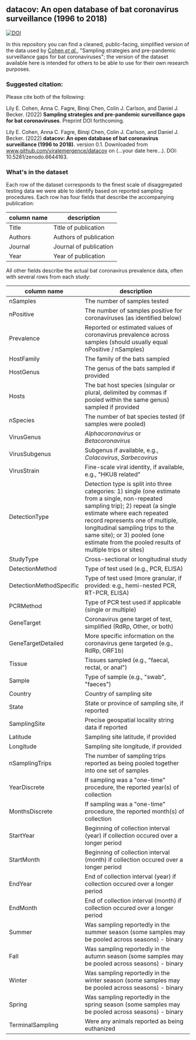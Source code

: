## datacov: An open database of bat coronavirus surveillance (1996 to 2018)

[![DOI](https://zenodo.org/badge/503452822.svg)](https://zenodo.org/badge/latestdoi/503452822)

In this repository you can find a cleaned, public-facing, simplified version of the data used by [Cohen _et al._](https://github.com/viralemergence/batgap), "Sampling strategies and pre-pandemic surveillance gaps for bat coronaviruses"; the version of the dataset available here is intended for others to be able to use for their own research purposes. 

### Suggested citation:

Please cite both of the following:

Lily E. Cohen, Anna C. Fagre, Binqi Chen, Colin J. Carlson, and Daniel J. Becker. (2022) **Sampling strategies and pre-pandemic surveillance gaps for bat coronaviruses**. Preprint DOI forthcoming.

Lily E. Cohen, Anna C. Fagre, Binqi Chen, Colin J. Carlson, and Daniel J. Becker. (2022) **datacov: An open database of bat coronavirus surveillance (1996 to 2018).** version 0.1. Downloaded from www.github.com/viralemergence/datacov on (...your date here...). DOI: 10.5281/zenodo.6644163.
 
### What's in the dataset

Each row of the dataset corresponds to the finest scale of disaggregated testing data we were able to identify based on reported sampling procedures. Each row has four fields that describe the accompanying publication:  

|  column name | description |
|  --------    |  --------------- |
|   Title |  Title of publication |
|   Authors   |   Authors of publication |
|   Journal   |   Journal of publication |
|   Year   | Year of publication  | 

All other fields describe the actual bat coronavirus prevalence data, often with several rows from each study:

|  column name | description |
|  --------    |  --------------- |
|  nSamples   |  The number of samples tested   |
|  nPositive   |  The number of samples positive for coronaviruses (as identified below)  |
|  Prevalence   |  Reported or estimated values of coronavirus prevalence across samples (should usually equal nPositive / nSamples)  |
|  HostFamily   |  The family of the bats sampled |
|  HostGenus   |  The genus of the bats sampled if provided |
|  Hosts   |  The bat host species (singular or plural, delimited by commas if pooled within the same genus) sampled if provided |
|  nSpecies   |  The number of bat species tested (if samples were pooled)  |
|  VirusGenus   |   _Alphacoronavirus_ or _Betacoronavirus_  |
|  VirusSubgenus   |   Subgenus if available, e.g., _Colacovirus_, _Sarbecovirus_  |
|  VirusStrain   |  Fine-scale viral identity, if available, e.g., "HKU8 related" |
|  DetectionType   | Detection type is split into three categories: 1) single (one estimate from a single, non-repeated sampling trip); 2) repeat (a single estimate where each repeated record represents one of multiple, longitudinal sampling trips to the same site); or 3) pooled (one estimate from the pooled results of multiple trips or sites) |
|  StudyType   |  Cross-sectional or longitudinal study   |
|  DetectionMethod   |  Type of test used (e.g.,  PCR, ELISA)  |
|  DetectionMethodSpecific   | Type of test used (more granular, if provided: e.g., hemi-nested PCR, RT-PCR, ELISA)    |
|  PCRMethod   |  Type of PCR test used if applicable (single or multiple)  |
|  GeneTarget   |  Coronavirus gene target of test, simplified (RdRp, Other, or both) |
|  GeneTargetDetailed   |  More specific information on the coronavirus gene targeted (e.g., RdRp, ORF1b)  |
|  Tissue   |  Tissues sampled (e.g.,  "faecal, rectal, or anal") |
|  Sample   |   Type of sample (e.g., "swab", "faeces") |
|  Country   |   Country of sampling site  |
|  State   |  State or province of sampling site, if reported  |
|  SamplingSite   |  Precise geospatial locality string data if reported  |
|  Latitude   |  Sampling site latitude, if provided  |
|  Longitude   |  Sampling site longitude, if provided  |
|  nSamplingTrips   |  The number of sampling trips reported as being pooled together into one set of samples  |
|  YearDiscrete   |  If sampling was a "one-time" procedure, the reported year(s) of collection  |
|  MonthsDiscrete   |  If sampling was a "one-time" procedure, the reported month(s) of collection    |
|  StartYear   |  Beginning of collection interval (year) if collection occured over a longer period  |
|  StartMonth   |  Beginning of collection interval (month) if collection occured over a longer period  |
|  EndYear   |  End of collection interval (year) if collection occured over a longer period  |
|  EndMonth   | End of collection interval (month) if collection occured over a longer period  |
|  Summer   |  Was sampling reportedly in the summer season (some samples may be pooled across seasons) - binary |
|  Fall   |  Was sampling reportedly in the autumn season (some samples may be pooled across seasons) - binary  |
|  Winter   |  Was sampling reportedly in the winter season (some samples may be pooled across seasons) - binary  |
|  Spring   |  Was sampling reportedly in the spring season (some samples may be pooled across seasons) - binary  |
|  TerminalSampling   |  Were any animals reported as being euthanized   |
